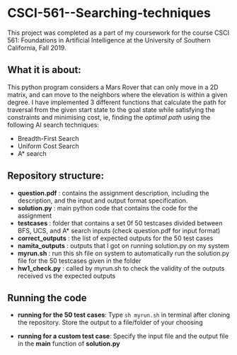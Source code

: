 # CSCI-561--Searching-techniques
This project was completed as a part of my coursework for the course CSCI 561: Foundations in Artificial Intelligence at the University of Southern California, Fall 2019.

## What it is about:
This python program considers a Mars Rover that can only move in a 2D matrix, and can move to the neighbors where the elevation is within a given degree. I have implemented 3 different functions that calculate the path for traversal from the given start state to the goal state while satisfying the constraints and minimising cost, ie, finding the *optimal path* using the following AI search techniques:

* Breadth-First Search
* Uniform Cost Search
* A* search

## Repository structure:

* **question.pdf** : contains the assignment description, including the description, and the input and output format specification.
* **solution.py** : main python code that contains the code for the assignment
* **testcases** : folder that contains a set 0f 50 testcases divided between BFS, UCS, and A* search inputs (check question.pdf for input format)
* **correct_outputs** : the list of expected outputs for the 50 test cases
* **namita_outputs** : outputs that I got on running solution.py on my system
* **myrun.sh** : run this sh file on system to automatically run the solution.py file for the 50 testcases given in the folder 
* **hw1_check.py** : called by myrun.sh to check the validity of the outputs received vs the expected outputs

## Running the code

* **running for the 50 test cases**: Type `sh myrun.sh` in terminal after cloning the repository. Store the output to a file/folder of your choosing
  
 * **running for a custom test case**: Specify the input file and the output file in the **main** function of **solution.py**
